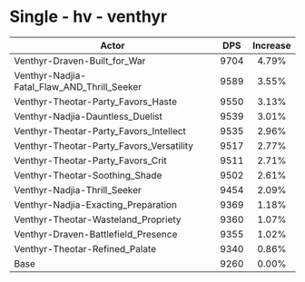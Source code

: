 # Single - hv - venthyr
| Actor | DPS | Increase |
|---|:---:|:---:|
|Venthyr-Draven-Built_for_War|9704|4.79%|
|Venthyr-Nadjia-Fatal_Flaw_AND_Thrill_Seeker|9589|3.55%|
|Venthyr-Theotar-Party_Favors_Haste|9550|3.13%|
|Venthyr-Nadjia-Dauntless_Duelist|9539|3.01%|
|Venthyr-Theotar-Party_Favors_Intellect|9535|2.96%|
|Venthyr-Theotar-Party_Favors_Versatility|9517|2.77%|
|Venthyr-Theotar-Party_Favors_Crit|9511|2.71%|
|Venthyr-Theotar-Soothing_Shade|9502|2.61%|
|Venthyr-Nadjia-Thrill_Seeker|9454|2.09%|
|Venthyr-Nadjia-Exacting_Preparation|9369|1.18%|
|Venthyr-Theotar-Wasteland_Propriety|9360|1.07%|
|Venthyr-Draven-Battlefield_Presence|9355|1.02%|
|Venthyr-Theotar-Refined_Palate|9340|0.86%|
|Base|9260|0.00%|
